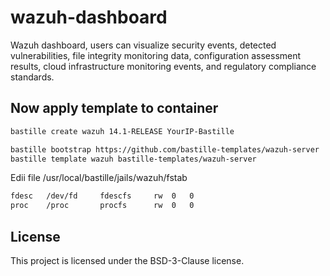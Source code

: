 # wazuh-dashboard
Wazuh dashboard, users can visualize security events, detected vulnerabilities, file integrity monitoring data, configuration assessment results, cloud infrastructure monitoring events, and regulatory compliance standards.

## Now apply template to container
```sh
bastille create wazuh 14.1-RELEASE YourIP-Bastille

bastille bootstrap https://github.com/bastille-templates/wazuh-server
bastille template wazuh bastille-templates/wazuh-server
```
Edii file /usr/local/bastille/jails/wazuh/fstab
```sh
fdesc	/dev/fd		fdescfs		rw	0	0
proc	/proc		procfs		rw	0	0
```

## License
This project is licensed under the BSD-3-Clause license.